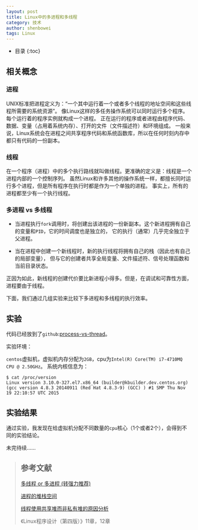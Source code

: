 ```yaml
---
layout: post
title: Linux中的多进程和多线程
category: 技术
author: shenbowei
tags: Linux
---
```


* 目录
{:toc}

## 相关概念

### 进程

UNIX标准把进程定义为：“一个其中运行着一个或者多个线程的地址空间和这些线程所需要的系统资源”。
像Linux这样的多任务操作系统可以同时运行多个程序。每个运行着的程序实例就构成一个进程。
正在运行的程序或者进程由程序代码、数据、变量（占用着系统内存）、打开的文件（文件描述符）和环境组成。
一般来说，Linux系统会在进程之间共享程序代码和系统函数库，所以在任何时刻内存中都只有代码的一份副本。

### 线程

在一个程序（进程）中的多个执行路线就叫做线程。更准确的定义是：线程是一个进程内部的一个控制序列。
虽然Linux和许多其他的操作系统一样，都擅长同时运行多个进程，但是所有程序在执行时都是作为一个单独的进程。
事实上，所有的进程都至少有一个执行线程。

### 多进程 vs 多线程

- 当进程执行`fork`调用时，将创建出该进程的一份新副本。这个新进程拥有自己的变量和`PID`，它的时间调度也是独立的，
	它的执行（通常）几乎完全独立于父进程。

- 当在进程中创建一个新线程时，新的执行线程将拥有自己的栈（因此也有自己的局部变量），
	但与它的创建者共享全局变量、文件描述符、信号处理函数和当前目录状态。

正因为如此，新线程的创建代价要比新进程小得多。但是，在调试和可靠性方面，进程要由于线程。

下面，我们通过几组实验来比较下多进程和多线程的执行效率。

## 实验

代码已经放到了`github`:[process-vs-thread](https://github.com/shenbowei/process-vs-thread "跳转")。

实验环境：

`centos`虚拟机，虚拟机内存分配为`2GB`，cpu为`Intel(R) Core(TM) i7-4710MQ CPU @ 2.50GHz`。
系统内核信息为：

```
$ cat /proc/version 
Linux version 3.10.0-327.el7.x86_64 (builder@kbuilder.dev.centos.org) (gcc version 4.8.3 20140911 (Red Hat 4.8.3-9) (GCC) ) #1 SMP Thu Nov 19 22:10:57 UTC 2015
```

## 实验结果

通过实验，我发现在给虚拟机分配不同数量的`cpu`核心（1个或者2个），会得到不同的实验结论。

未完待续……



> ## 参考文献
>
>[多线程 or 多进程 (转强力推荐)](http://www.cnblogs.com/eavn/archive/2010/08/28/1811381.html "跳转")
>
>[进程的堆栈空间](http://blog.csdn.net/guoping16/article/details/6579434 "跳转")
>
>[线程使用共享堆而非私有堆的原因分析](http://blog.csdn.net/yyf_it/article/details/49924157 "跳转")
>
>《Linux程序设计（第四版）》11章，12章








